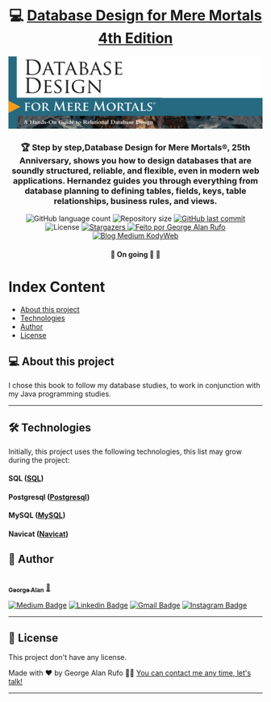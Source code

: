 

<h1 align="center">
     💻 <a href="https://www.pearson.com/en-us/subject-catalog/p/database-design-for-mere-mortals-25th-anniversary-edition/P200000000317?view=educator" alt="Database Design for Mere Mortals 4th Edition" target="_blank"> Database Design for Mere Mortals 4th Edition </a>
</h1>

![](https://raw.githubusercontent.com/georgealan/book-study-database-design-for-mere-mortals/main/assets/database-design-banner.jpg)

<h3 align="center">
    🏆 Step by step,Database Design for Mere Mortals®, 25th Anniversary, shows you how to design databases that are soundly structured, reliable, and flexible, even in modern web applications. Hernandez guides you through everything from database planning to defining tables, fields, keys, table relationships, business rules, and views.
</h3>

<p align="center">
  <img alt="GitHub language count" src="https://img.shields.io/github/languages/count/georgealan/book-study-database-design-for-mere-mortals?color=%2304D361">

  <img alt="Repository size" src="https://img.shields.io/github/repo-size/georgealan/book-study-database-design-for-mere-mortals">
  
  <a href="https://github.com/georgealan/book-study-database-design-for-mere-mortals/commits/main">
    <img alt="GitHub last commit" src="https://img.shields.io/github/last-commit/georgealan/book-study-database-design-for-mere-mortals">
  </a>
    
   <img alt="License" src="https://img.shields.io/badge/license-MIT-brightgreen">
   <a href="https://github.com/georgealan/book-study-database-design-for-mere-mortals/stargazers">
    <img alt="Stargazers" src="https://img.shields.io/github/stars/georgealan/book-study-database-design-for-mere-mortals?style=social">
  </a>

  <a href="https://kodyweb.com.br">
    <img alt="Feito por George Alan Rufo" src="https://img.shields.io/badge/feito%20por-George-%237519C1">
  </a>
  
  <a href="https://medium.com/kodyweb">
    <img alt="Blog Medium KodyWeb" src="https://img.shields.io/badge/Blog-KodyWeb-black?style=flat&logo=Medium">
  </a>
</p>

<h4 align="center">
	🚧   On going 🚀 🚧
</h4>

Index Content
=================
<!--ts-->
   * [About this project](#-about-this-project)
   * [Technologies](#-technologies)
   * [Author](#-author)
   * [License](#user-content--licença)
<!--te-->


## 💻 About this project

I chose this book to follow my database studies, to work in conjunction with my Java programming studies.

---

## 🛠 Technologies

Initially, this project uses the following technologies, this list may grow during the project:

#### **SQL**  ([SQL](https://www.w3schools.com/sql/sql_intro.asp))
#### **Postgresql**  ([Postgresql](https://www.postgresql.org/))
#### **MySQL**  ([MySQL](https://www.mysql.com/))
#### **Navicat**  ([Navicat](https://www.navicat.com/en/products/navicat-premium))


## 🦸 Author

<a href="https://blog.kodyweb.com.br/author/george/">
 <img style="border-radius: 50%;" src="https://avatars2.githubusercontent.com/u/37253093?s=400&u=4793c91ecbabc6342381bd7c411d323f14e59dce&v=4" width="100px;" alt=""/>
 <br />
 <sub><b>George Alan</b></sub></a> <a href="https://blog.kodyweb.com.br/author/george/" title="George">🚀</a>
 <br />

[![Medium Badge](https://img.shields.io/badge/-KodyWeb-black?style=flat-square&labelColor=black&logo=medium&logoColor=white&link=https://medium.com/kodyweb)](https://medium.com/kodyweb) [![Linkedin Badge](https://img.shields.io/badge/-George-blue?style=flat-square&logo=Linkedin&logoColor=white&link=https://www.linkedin.com/in/george-alan-fullstack-developer/)](https://www.linkedin.com/in/george-alan-fullstack-developer/) 
[![Gmail Badge](https://img.shields.io/badge/-georgealan@gmail.com-c14438?style=flat-square&logo=Gmail&logoColor=white&link=mailto:georgealan@gmail.com)](mailto:georgealanrufo@gmail.com) [![Instagram Badge](https://img.shields.io/badge/-georgealan-a43b9d?style=flat-square&logo=Instagram&logoColor=white&link=https://www.instagram.com/georgealanrufo/)](https://www.instagram.com/georgealanrufo/)

---

## 📝 License

This project don't have any license.

Made with ❤️ by George Alan Rufo 👋🏽 [You can contact me any time, let's talk!](https://www.linkedin.com/in/george-alan-fullstack-developer/)

---